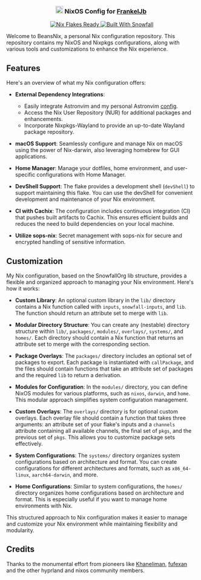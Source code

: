 <h3 align="center">
 <img src="https://nixos.org/logo/nixos-logo-only-hires.png" height="20" /> NixOS Config for <a href="https://github.com/FrankelJb">FrankelJb</a>
 <img src="https://raw.githubusercontent.com/catppuccin/catppuccin/main/assets/misc/transparent.png" height="30" width="0px"/>
</h3>

<p align="center">
  <a href="https://nixos.wiki/wiki/Flakes" target="_blank">
 <img alt="Nix Flakes Ready" src="https://img.shields.io/static/v1?logo=nixos&logoColor=d8dee9&label=Nix%20Flakes&labelColor=5e81ac&message=Ready&color=d8dee9&style=for-the-badge">
</a>
<a href="https://github.com/snowfallorg/lib" target="_blank">
 <img alt="Built With Snowfall" src="https://img.shields.io/static/v1?logoColor=d8dee9&label=Built%20With&labelColor=5e81ac&message=Snowfall&color=d8dee9&style=for-the-badge">
</a>
</p>

Welcome to BeansNix, a personal Nix configuration repository. This repository contains my NixOS and Nixpkgs configurations, along with various tools and customizations to enhance the Nix experience.

## Features

Here's an overview of what my Nix configuration offers:

- **External Dependency Integrations**:
  - Easily integrate Astronvim and my personal Astronvim [config](https://github.com/khaneliman/khanelivim).
  - Access the Nix User Repository (NUR) for additional packages and
    enhancements.
  - Incorporate Nixpkgs-Wayland to provide an up-to-date Wayland package
    repository.

- **macOS Support**: Seamlessly configure and manage Nix on macOS using the
  power of Nix-darwin, also leveraging homebrew for GUI applications.

- **Home Manager**: Manage your dotfiles, home environment, and user-specific
  configurations with Home Manager.

- **DevShell Support**: The flake provides a development shell (`devShell`) to
  support maintaining this flake. You can use the devShell for convenient
  development and maintenance of your Nix environment.

- **CI with Cachix**: The configuration includes continuous integration (CI)
  that pushes built artifacts to Cachix. This ensures efficient builds and
  reduces the need to build dependencies on your local machine.

- **Utilize sops-nix**: Secret management with sops-nix for secure and encrypted
  handling of sensitive information.

## Customization

My Nix configuration, based on the SnowfallOrg lib structure, provides a
flexible and organized approach to managing your Nix environment. Here's how it
works:

- **Custom Library**: An optional custom library in the `lib/` directory
  contains a Nix function called with `inputs`, `snowfall-inputs`, and `lib`.
  The function should return an attribute set to merge with `lib`.

- **Modular Directory Structure**: You can create any (nestable) directory
  structure within `lib/`, `packages/`, `modules/`, `overlays/`, `systems/`, and
  `homes/`. Each directory should contain a Nix function that returns an
  attribute set to merge with the corresponding section.

- **Package Overlays**: The `packages/` directory includes an optional set of
  packages to export. Each package is instantiated with `callPackage`, and the
  files should contain functions that take an attribute set of packages and the
  required `lib` to return a derivation.

- **Modules for Configuration**: In the `modules/` directory, you can define
  NixOS modules for various platforms, such as `nixos`, `darwin`, and `home`.
  This modular approach simplifies system configuration management.

- **Custom Overlays**: The `overlays/` directory is for optional custom
  overlays. Each overlay file should contain a function that takes three
  arguments: an attribute set of your flake's inputs and a `channels` attribute
  containing all available channels, the final set of `pkgs`, and the previous
  set of `pkgs`. This allows you to customize package sets effectively.

- **System Configurations**: The `systems/` directory organizes system
  configurations based on architecture and format. You can create configurations
  for different architectures and formats, such as `x86_64-linux`,
  `aarch64-darwin`, and more.

- **Home Configurations**: Similar to system configurations, the `homes/`
  directory organizes home configurations based on architecture and format. This
  is especially useful if you want to manage home environments with Nix.

This structured approach to Nix configuration makes it easier to manage and customize your Nix environment while maintaining flexibility and modularity.
    
## Credits

Thanks to the monumental effort from pioneers like [Khaneliman](https://github.com/khaneliman), [fufexan](https://github.com/fufexan) and the other hyprland and nixos community members.
